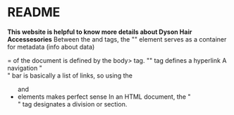 # README
**This website is helpful to know more details about Dyson Hair Accessesories**
Between the <html> and <body> tags, the "<head>" element serves as a container for metadata (info about data)
<body>= of the document is defined by the body> tag.
"<a>" tag defines a hyperlink
A navigation "<nav>" bar is basically a list of links, so using the <ul> and <li> elements makes perfect sense
In an HTML document, the "<div>" tag designates a division or section.
<title>=Additional information about an element is specified via the title attribute.
<i frame>=An inline frame is defined by the <iframe> tag.To embed another document inside the current HTML document, use an inline frame.
To create a HTML form for user input, use the <form> tag.
<button>=</button>A clickable button is defined by the "button" tag.
<table>=Defines a table
<tr>=Defines a row in a table
<th>=th stands for table header
<tbody>=	Groups the body content in a table
<td>=Defines a cell in a table
